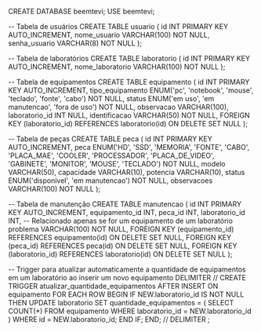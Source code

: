 CREATE DATABASE beemtevi;
USE beemtevi;

-- Tabela de usuários
CREATE TABLE usuario (
    id INT PRIMARY KEY AUTO_INCREMENT,
    nome_usuario VARCHAR(100) NOT NULL,
    senha_usuario VARCHAR(8) NOT NULL
);

-- Tabela de laboratórios
CREATE TABLE laboratorio (
    id INT PRIMARY KEY AUTO_INCREMENT,
    nome_laboratorio VARCHAR(100) NOT NULL
);

-- Tabela de equipamentos
CREATE TABLE equipamento (
    id INT PRIMARY KEY AUTO_INCREMENT,
    tipo_equipamento ENUM('pc', 'notebook', 'mouse', 'teclado', 'fonte', 'cabo') NOT NULL,
    status ENUM('em uso', 'em manutencao', 'fora de uso') NOT NULL,
    observacao VARCHAR(100),
    laboratorio_id INT NULL, 
    identificacao VARCHAR(50) NOT NULL,
    FOREIGN KEY (laboratorio_id) REFERENCES laboratorio(id) ON DELETE SET NULL
);

-- Tabela de peças
CREATE TABLE peca (
    id INT PRIMARY KEY AUTO_INCREMENT,
    peca ENUM('HD', 'SSD', 'MEMORIA', 'FONTE', 'CABO', 'PLACA_MAE', 'COOLER', 'PROCESSADOR', 'PLACA_DE_VIDEO', 'GABINETE', 'MONITOR', 'MOUSE', 'TECLADO') NOT NULL,
    modelo VARCHAR(50),
    capacidade VARCHAR(10), 
    potencia VARCHAR(10), 
    status ENUM('disponivel', 'em manutencao') NOT NULL,
    observacoes VARCHAR(100) NOT NULL
);

-- Tabela de manutenção
CREATE TABLE manutencao (
    id INT PRIMARY KEY AUTO_INCREMENT,
    equipamento_id INT,
    peca_id INT,
    laboratorio_id INT, -- Relacionado apenas se for um equipamento de um laboratório
    problema VARCHAR(100) NOT NULL,
    FOREIGN KEY (equipamento_id) REFERENCES equipamento(id) ON DELETE SET NULL,
    FOREIGN KEY (peca_id) REFERENCES peca(id) ON DELETE SET NULL,
    FOREIGN KEY (laboratorio_id) REFERENCES laboratorio(id) ON DELETE SET NULL
);

-- Trigger para atualizar automaticamente a quantidade de equipamentos em um laboratório ao inserir um novo equipamento
DELIMITER //
CREATE TRIGGER atualizar_quantidade_equipamentos AFTER INSERT ON equipamento
FOR EACH ROW
BEGIN
    IF NEW.laboratorio_id IS NOT NULL THEN
        UPDATE laboratorio
        SET quantidade_equipamentos = (
            SELECT COUNT(*)
            FROM equipamento
            WHERE laboratorio_id = NEW.laboratorio_id
        )
        WHERE id = NEW.laboratorio_id;
    END IF;
END;
//
DELIMITER ;
